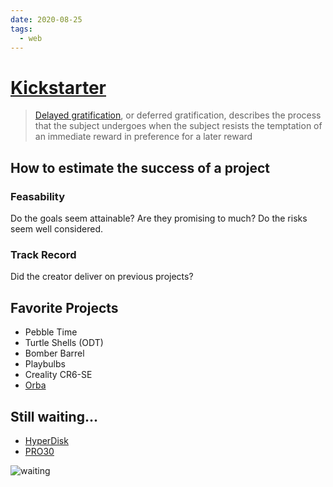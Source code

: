 ```yaml
---
date: 2020-08-25
tags:
  - web
---
```

# [Kickstarter](https://www.kickstarter.com/profile/dennismuensterer)

> [Delayed gratification](https://en.wikipedia.org/wiki/Delayed_gratification#:~:text=Delayed%20gratification%2C%20or%20deferred%20gratification,preference%20for%20a%20later%20reward.), or deferred gratification, describes the process that the subject undergoes when the subject resists the temptation of an immediate reward in preference for a later reward


## How to estimate the success of a project

### Feasability
Do the goals seem attainable? Are they promising to much? Do the risks seem well considered.

### Track Record
Did the creator deliver on previous projects?

## Favorite Projects
- Pebble Time
- Turtle Shells (ODT)
- Bomber Barrel
- Playbulbs
- Creality CR6-SE
- [Orba](https://www.kickstarter.com/projects/artiphon/orba-by-artiphon-an-instrument-designed-for-your-hands)

## Still waiting...
- [HyperDisk](https://www.kickstarter.com/projects/hyperdisk/hyperdisk-probably-the-smallest-and-fastest-portable-ssd)
- [PRO30](https://www.kickstarter.com/projects/munitio/pro30-wireless-compact-high-fidelity-on-ear-headph)

![waiting](https://media1.giphy.com/media/26BRuo6sLetdllPAQ/giphy.gif?cid=e1bb72fftt42r7rurh93gzbc0ayzu41uketmg0wllu0xuv5k&rid=giphy.gif)
